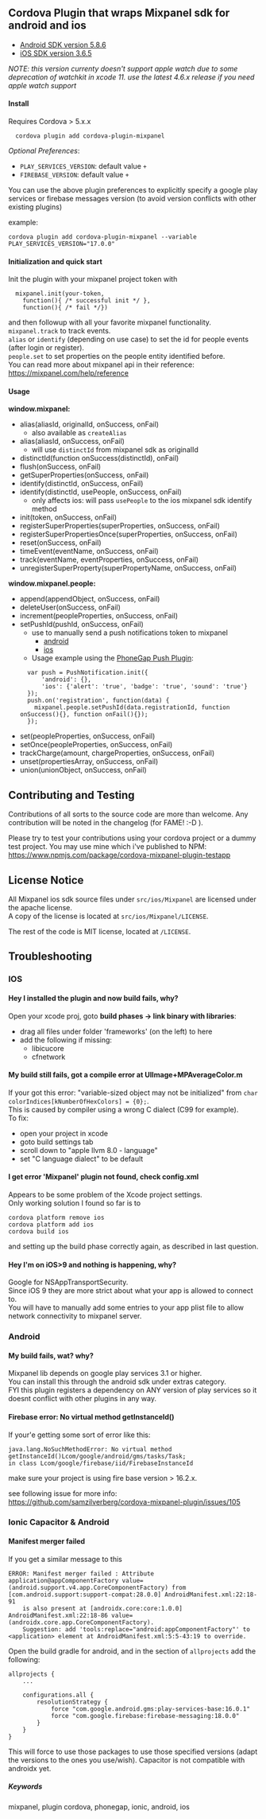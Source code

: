 
## Cordova Plugin that wraps Mixpanel sdk for android and ios

- [Android SDK version 5.8.6](https://github.com/mixpanel/mixpanel-android/tree/v5.8.6)
- [iOS SDK version 3.6.5](https://github.com/mixpanel/mixpanel-iphone/tree/v3.6.5)

*NOTE: this version currenty doesn't support apple watch due to some deprecation of watchkit in xcode 11. use the latest 4.6.x release if you need apple watch support*


#### Install

Requires Cordova > 5.x.x

```
  cordova plugin add cordova-plugin-mixpanel
```

*Optional Preferences*: 

- `PLAY_SERVICES_VERSION`: default value `+`
- `FIREBASE_VERSION`: default value `+`

You can use the above plugin preferences to explicitly specify a google play services or firebase messages version (to avoid version conflicts with other existing plugins)

example:
```
cordova plugin add cordova-plugin-mixpanel --variable PLAY_SERVICES_VERSION="17.0.0"
```

#### Initialization and quick start

Init the plugin with your mixpanel project token with
```
  mixpanel.init(your-token,
    function(){ /* successful init */ },
    function(){ /* fail */})
```
and then followup with all your favorite mixpanel functionality.<br/>
`mixpanel.track` to track events.<br/>
`alias` or `identify` (depending on use case) to set the id for people events (after login or register).<br/>
`people.set` to set properties on the people entity identified before.<br/>
You can read more about mixpanel api in their reference: https://mixpanel.com/help/reference <br/>


#### Usage

**window.mixpanel:**

- alias(aliasId, originalId, onSuccess, onFail)
  - also available as ```createAlias```
- alias(aliasId, onSuccess, onFail)
  - will use `distinctId` from mixpanel sdk as originalId
- distinctId(function onSuccess(distinctId), onFail)
- flush(onSuccess, onFail)
- getSuperProperties(onSuccess, onFail)
- identify(distinctId, onSuccess, onFail)
- identify(distinctId, usePeople, onSuccess, onFail)
  - only affects ios: will pass `usePeople` to the ios mixpanel sdk identify method
- init(token, onSuccess, onFail)
- registerSuperProperties(superProperties, onSuccess, onFail)
- registerSuperPropertiesOnce(superProperties, onSuccess, onFail)
- reset(onSuccess, onFail)
- timeEvent(eventName, onSuccess, onFail)
- track(eventName, eventProperties, onSuccess, onFail)
- unregisterSuperProperty(superPropertyName, onSuccess, onFail)

**window.mixpanel.people:**

- append(appendObject, onSuccess, onFail)
- deleteUser(onSuccess, onFail)
- increment(peopleProperties, onSuccess, onFail)
- setPushId(pushId, onSuccess, onFail)
  - use to manually send a push notifications token to mixpanel
    - [android](http://mixpanel.github.io/mixpanel-android/com/mixpanel/android/mpmetrics/MixpanelAPI.People.html#setPushRegistrationId-java.lang.String)
    - [ios](https://mixpanel.com/help/reference/ios-push-notifications)
  - Usage example using the [PhoneGap Push Plugin](https://github.com/phonegap/phonegap-plugin-push):
  ```
    var push = PushNotification.init({
        'android': {},
        'ios': {'alert': 'true', 'badge': 'true', 'sound': 'true'}
    });
    push.on('registration', function(data) {
      mixpanel.people.setPushId(data.registrationId, function onSuccess(){}, function onFail(){});
    });
  ```
- set(peopleProperties, onSuccess, onFail)
- setOnce(peopleProperties, onSuccess, onFail)
- trackCharge(amount, chargeProperties, onSuccess, onFail)
- unset(propertiesArray, onSuccess, onFail)
- union(unionObject, onSuccess, onFail)


## Contributing and Testing

Contributions of all sorts to the source code are more than welcome.
Any contribution will be noted in the changelog (for FAME! :-D ).

Please try to test your contributions using your cordova project or a dummy test project.
You may use mine which i've published to NPM:
https://www.npmjs.com/package/cordova-mixpanel-plugin-testapp


## License Notice

All Mixpanel ios sdk source files under `src/ios/Mixpanel` are licensed under the apache license.<br/>
A copy of the license is located at `src/ios/Mixpanel/LICENSE`.<br/>

The rest of the code is MIT license, located at `/LICENSE`.


## Troubleshooting

### IOS

#### Hey I installed the plugin and now build fails, why?

Open your xcode proj, goto **build phases -> link binary with libraries**:
  - drag all files under folder 'frameworks' (on the left) to here
  - add the following if missing:
      - libicucore
      - cfnetwork


#### My build still fails, got a compile error at UIImage+MPAverageColor.m

If your got this error: "variable-sized object may not be initialized" from `char colorIndices[kNumberOfHexColors] = {0};`.<br/>
This is caused by compiler using a wrong C dialect (C99 for example).<br/>
To fix:
- open your project in xcode
- goto build settings tab
- scroll down to "apple llvm 8.0 - language"
- set "C language dialect" to be default


#### I get error 'Mixpanel' plugin not found, check config.xml

Appears to be some problem of the Xcode project settings.<br/>
Only working solution I found so far is to
```
cordova platform remove ios
cordova platform add ios
cordova build ios
```
and setting up the build phase correctly again, as described in last question.


#### Hey I'm on iOS>9 and nothing is happening, why?

Google for NSAppTransportSecurity.<br/>
Since iOS 9 they are more strict about what your app is allowed to connect to.<br/>
You will have to manually add some entries to your app plist file to allow network connectivity to mixpanel server.


### Android

#### My build fails, wat? why?

Mixpanel lib depends on google play services 3.1 or higher.<br/>
You can install this through the android sdk under extras category.<br/>
FYI this plugin registers a dependency on ANY version of play services so it doesnt conflict with other plugins in any way.


#### Firebase error: No virtual method getInstanceId() 

If your'e getting some sort of error like this:

```
java.lang.NoSuchMethodError: No virtual method getInstanceId()Lcom/google/android/gms/tasks/Task; 
in class Lcom/google/firebase/iid/FirebaseInstanceId
```

make sure your project is using fire base version > 16.2.x.

see following issue for more info:
https://github.com/samzilverberg/cordova-mixpanel-plugin/issues/105


### Ionic Capacitor & Android

#### Manifest merger failed

If you get a similar message to this
```
ERROR: Manifest merger failed : Attribute application@appComponentFactory value=(android.support.v4.app.CoreComponentFactory) from [com.android.support:support-compat:28.0.0] AndroidManifest.xml:22:18-91
	is also present at [androidx.core:core:1.0.0] AndroidManifest.xml:22:18-86 value=(androidx.core.app.CoreComponentFactory).
	Suggestion: add 'tools:replace="android:appComponentFactory"' to <application> element at AndroidManifest.xml:5:5-43:19 to override.
```

Open the build gradle for android, and in the section of `allprojects` add the following:
```
allprojects {
    ...

    configurations.all {
        resolutionStrategy {
            force "com.google.android.gms:play-services-base:16.0.1"
            force "com.google.firebase:firebase-messaging:18.0.0"
        }
    }
}
```

This will force to use those packages to use those specified versions (adapt the versions to the ones you use/wish). Capacitor is not compatible with androidx yet.


##### Keywords
mixpanel, plugin cordova, phonegap, ionic, android, ios
